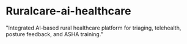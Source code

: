 # Ruralcare-ai-healthcare
"Integrated AI-based rural healthcare platform for triaging, telehealth, posture feedback, and ASHA training."
